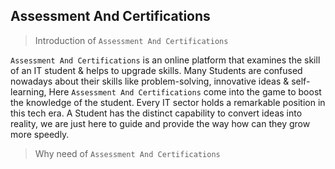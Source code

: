 

## Assessment And Certifications

> Introduction of ``Assessment And Certifications``

``Assessment And Certifications`` is an online platform that examines the skill of an IT student & helps to upgrade skills. Many Students are confused nowadays about their skills like problem-solving, innovative ideas & self-learning, Here ``Assessment And Certifications`` come into the game to boost the knowledge of the student. Every IT sector holds a remarkable position in this tech era. A Student has the distinct capability to convert ideas into reality, we are just here to guide and provide the way how can they grow more speedly. 


> Why need of ```Assessment And Certifications```